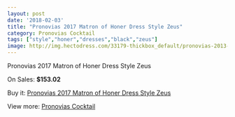 ```yaml
---
layout: post
date: '2018-02-03'
title: "Pronovias 2017 Matron of Honer Dress Style Zeus"
category: Pronovias Cocktail
tags: ["style","honer","dresses","black","zeus"]
image: http://img.hectodress.com/33179-thickbox_default/pronovias-2013-matron-of-honer-dress-style-zeus.jpg
---
```

Pronovias 2017 Matron of Honer Dress Style Zeus

On Sales: **$153.02**
<a href="https://www.hectodress.com/pronovias-cocktail/15272-pronovias-2013-matron-of-honer-dress-style-zeus.html"><amp-img layout="responsive" width="600" height="600" src="//img.hectodress.com/33179-thickbox_default/pronovias-2013-matron-of-honer-dress-style-zeus.jpg" alt="Pronovias 2017 Matron of Honer Dress Style Zeus 0" /></a>

Buy it: [Pronovias 2017 Matron of Honer Dress Style Zeus](https://www.hectodress.com/pronovias-cocktail/15272-pronovias-2013-matron-of-honer-dress-style-zeus.html "Pronovias 2017 Matron of Honer Dress Style Zeus")

View more: [Pronovias Cocktail](https://www.hectodress.com/274-pronovias-cocktail "Pronovias Cocktail")